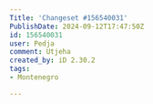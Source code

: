 ```yaml
---
Title: 'Changeset #156540031'
PublishDate: 2024-09-12T17:47:50Z
id: 156540031
user: Pedja
comment: Utjeha
created_by: iD 2.30.2
tags:
- Montenegro

---
```

